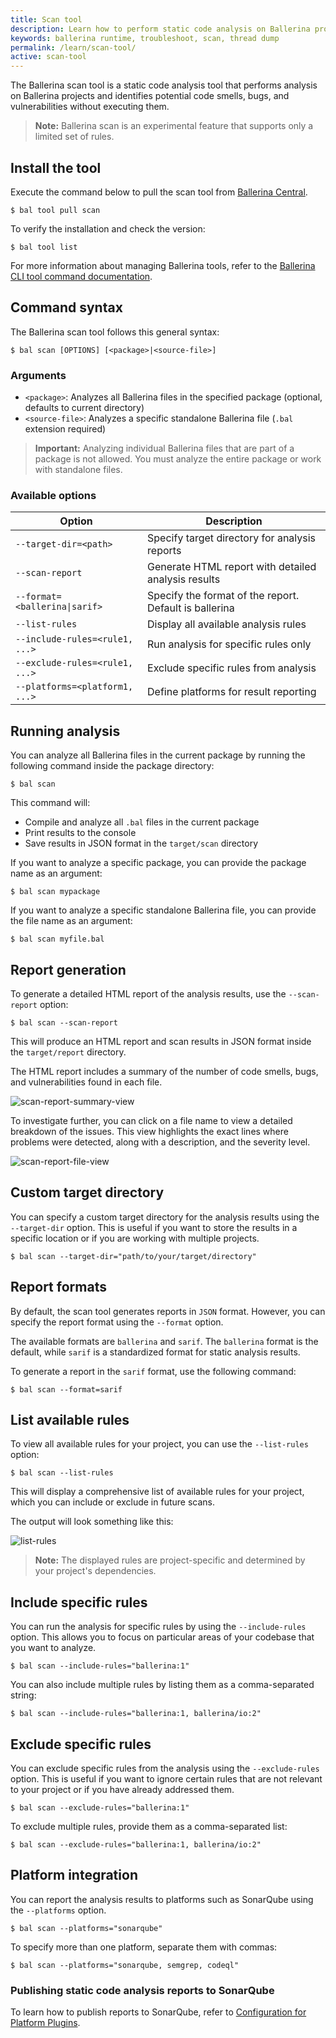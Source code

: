 ```yaml
---
title: Scan tool
description: Learn how to perform static code analysis on Ballerina projects to identify potential code smells, bugs, and vulnerabilities.
keywords: ballerina runtime, troubleshoot, scan, thread dump
permalink: /learn/scan-tool/
active: scan-tool
---
```


The Ballerina scan tool is a static code analysis tool that performs analysis on Ballerina projects and identifies
potential code smells, bugs, and vulnerabilities without executing them.

> **Note:** Ballerina scan is an experimental feature that supports only a limited set of rules.

## Install the tool

Execute the command below to pull the scan tool from [Ballerina Central](https://central.ballerina.io/ballerina/scan/latest).

```
$ bal tool pull scan
```

To verify the installation and check the version:

```
$ bal tool list
```

For more information about managing Ballerina tools, refer to the [Ballerina CLI tool command documentation](https://ballerina.io/learn/cli-commands/#tool-commands).

## Command syntax

The Ballerina scan tool follows this general syntax:

```
$ bal scan [OPTIONS] [<package>|<source-file>]
```

### Arguments

- `<package>`: Analyzes all Ballerina files in the specified package (optional, defaults to current directory)
- `<source-file>`: Analyzes a specific standalone Ballerina file (`.bal` extension required)

> **Important:** Analyzing individual Ballerina files that are part of a package is not allowed.
> You must analyze the entire package or work with standalone files.

### Available options

| Option                         | Description                                            |
|--------------------------------|--------------------------------------------------------|
| `--target-dir=<path>`          | Specify target directory for analysis reports          |
| `--scan-report`                | Generate HTML report with detailed analysis results    |
| `--format=<ballerina\|sarif>`  | Specify the format of the report. Default is ballerina |
| `--list-rules`                 | Display all available analysis rules                   |
| `--include-rules=<rule1, ...>` | Run analysis for specific rules only                   |
| `--exclude-rules=<rule1, ...>` | Exclude specific rules from analysis                   |
| `--platforms=<platform1, ...>` | Define platforms for result reporting                  |

## Running analysis

You can analyze all Ballerina files in the current package by running the following command inside the package
directory:

```
$ bal scan
```

This command will:

- Compile and analyze all `.bal` files in the current package
- Print results to the console
- Save results in JSON format in the `target/scan` directory

If you want to analyze a specific package, you can provide the package name as an argument:

```
$ bal scan mypackage
```

If you want to analyze a specific standalone Ballerina file, you can provide the file name as an argument:

```
$ bal scan myfile.bal
```

## Report generation

To generate a detailed HTML report of the analysis results, use the `--scan-report` option:

```
$ bal scan --scan-report
```

This will produce an HTML report and scan results in JSON format inside the `target/report` directory.

The HTML report includes a summary of the number of code smells, bugs, and vulnerabilities found in each file.

![scan-report-summary-view](/learn/images/scan-tool-html-report-summary-view.png)

To investigate further, you can click on a file name to view a detailed breakdown of the issues.
This view highlights the exact lines where problems were detected, along with a description, and the severity level.

![scan-report-file-view](/learn/images/scan-tool-html-report-file-view.png)

## Custom target directory

You can specify a custom target directory for the analysis results using the `--target-dir` option.
This is useful if you want to store the results in a specific location or if you are working with multiple projects.

```
$ bal scan --target-dir="path/to/your/target/directory"
```

## Report formats

By default, the scan tool generates reports in `JSON` format.
However, you can specify the report format using the `--format` option.

The available formats are `ballerina` and `sarif`. The `ballerina` format is the default, while `sarif` is a
standardized format for static analysis results.

To generate a report in the `sarif` format, use the following command:

```
$ bal scan --format=sarif
```

## List available rules

To view all available rules for your project, you can use the `--list-rules` option:

```
$ bal scan --list-rules
```

This will display a comprehensive list of available rules for your project, which you can include or exclude in future
scans.

The output will look something like this:

![list-rules](/learn/images/scan-tool-list-rules.png)

> **Note:** The displayed rules are project-specific and determined by your project's dependencies.

## Include specific rules

You can run the analysis for specific rules by using the `--include-rules` option.
This allows you to focus on particular areas of your codebase that you want to analyze.

```
$ bal scan --include-rules="ballerina:1"
```

You can also include multiple rules by listing them as a comma-separated string:

```
$ bal scan --include-rules="ballerina:1, ballerina/io:2"
```

## Exclude specific rules

You can exclude specific rules from the analysis using the `--exclude-rules` option.
This is useful if you want to ignore certain rules that are not relevant to your project or if you have already
addressed them.

```
$ bal scan --exclude-rules="ballerina:1"
```

To exclude multiple rules, provide them as a comma-separated list:

```
$ bal scan --exclude-rules="ballerina:1, ballerina/io:2"
```

## Platform integration

You can report the analysis results to platforms such as SonarQube using the `--platforms` option.

```
$ bal scan --platforms="sonarqube"
```

To specify more than one platform, separate them with commas:

```
$ bal scan --platforms="sonarqube, semgrep, codeql"
```

### Publishing static code analysis reports to SonarQube

To learn how to publish reports to SonarQube, refer
to [Configuration for Platform Plugins](https://github.com/ballerina-platform/static-code-analysis-tool/blob/main/docs/static-code-analysis-tool/ScanFileConfigurations.md#configuration-for-platform-plugins).
